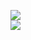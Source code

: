 [![](https://img.shields.io/badge/Made%20With-Github%20Spray-lightgrey.svg?style=for-the-badge&logo=github)](https://github.com/Annihil/github-spray#7251)  
[![](https://i.imgur.com/2DrTn0Z.gif)](https://github.com/Annihil/github-spray)